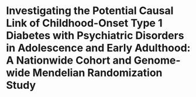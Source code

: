 # Investigating the Potential Causal Link of Childhood-Onset Type 1 Diabetes with Psychiatric Disorders in Adolescence and Early Adulthood: A Nationwide Cohort and Genome-wide Mendelian Randomization Study
